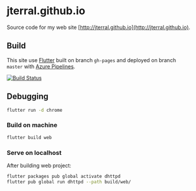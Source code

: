# jterral.github.io

Source code for my web site [http://jterral.github.io](http://jterral.github.io).

## Build

This site use [Flutter](https://flutter.dev/) built on branch `gh-pages` and deployed on branch `master` with [Azure Pipelines](https://azure.microsoft.com/fr-fr/services/devops/pipelines/).

[![Build Status](https://dev.azure.com/jterral/Common/_apis/build/status/CICD/jterral.github.io?branchName=master)](https://dev.azure.com/jterral/Common/_build/latest?definitionId=35&branchName=master)

## Debugging

```sh
flutter run -d chrome
```

### Build on machine

```sh
flutter build web
```

### Serve on localhost

After building web project:

```sh
flutter packages pub global activate dhttpd
flutter pub global run dhttpd --path build/web/
```
